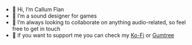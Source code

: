 - 👋 Hi, I’m Callum Flan
- 👀 I’m a sound designer for games
- 💞️ I’m always looking to collaborate on anything audio-related, so feel free to get in touch
- 💸 if you want to support me you can check my [Ko-Fi](https://ko-fi.com/callumflanagan) or [Gumtree](https://callumflare.gumroad.com/)
<!---
CalaFlan/CalaFlan is a ✨ special ✨ repository because its `README.md` (this file) appears on your GitHub profile.
You can click the Preview link to take a look at your changes.
--->
